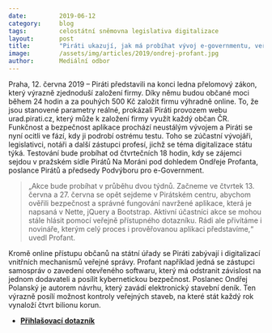 ```yaml
---
date:         2019-06-12
category:     blog
tags:         celostátní sněmovna legislativa digitalizace
layout:       post
title:        "Piráti ukazují, jak má probíhat vývoj e-governmentu, veřejně otestují svou aplikaci"
image:        /assets/img/articles/2019/ondrej-profant.jpg
author:       Mediální odbor
---
```

 
Praha, 12. června 2019 – Piráti představili na konci ledna přelomový zákon, který výrazně zjednoduší založení firmy. Díky němu budou občané moci během 24 hodin a za pouhých 500 Kč založit firmu výhradně online. To, že jsou stanovené parametry reálné, prokázali Piráti provozem webu urad.pirati.cz, který může k založení firmy využít každý občan ČR. Funkčnost a bezpečnost aplikace prochází neustálým vývojem a Piráti se nyní ocitli ve fází, kdy ji podrobí ostrému testu. Toho se zúčastní vývojáři, legislativci, notáři a další zástupci profesí, jichž se téma digitalizace státu týká. Testování bude probíhat od čtvrtečních 18 hodin, kdy se zájemci sejdou v pražském sídle Pirátů Na Moráni pod dohledem Ondřeje Profanta, poslance Pirátů a předsedy Podvýboru pro e-Government.

> „Akce bude probíhat v průběhu dvou týdnů. Začneme ve čtvrtek 13. června a 27. června se opět sejdeme v Pirátském centru, abychom ověřili bezpečnost a správné fungování navržené aplikace, která je napsaná v Nette, jQuery a Bootstrap. Aktivní účastníci akce se mohou stále hlásit pomocí veřejně přístupného dotazníku. Rádi ale přivítáme i novináře, kterým celý proces i prověřovanou aplikaci představíme,“ uvedl Profant.

Kromě online přístupu občanů na státní úřady se Piráti zabývají i digitalizací vnitřních mechanismů veřejné správy. Profant například jedná se zástupci samospráv o zavedení otevřeného softwaru, který má odstranit závislost na jednom dodavateli a posílit kybernetickou bezpečnost. Poslanec Ondřej Polanský je autorem návrhu, který zavádí elektronický stavební deník. Ten výrazně posílí možnost kontroly veřejných staveb, na které stát každý rok vynaloží čtvrt bilionu korun. 

* **[Přihlašovací dotazník](https://ec.europa.eu/eusurvey/runner/koduj-s-piraty)**
